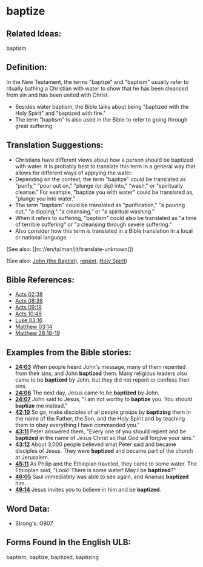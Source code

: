 # baptize

## Related Ideas:

baptism

## Definition:

In the New Testament, the terms "baptize" and "baptism" usually refer to ritually bathing a Christian with water to show that he has been cleansed from sin and has been united with Christ.

* Besides water baptism, the Bible talks about being "baptized with the Holy Spirit" and "baptized with fire."
* The term "baptism" is also used in the Bible to refer to going through great suffering.

## Translation Suggestions:

* Christians have different views about how a person should be baptized with water. It is probably best to translate this term in a general way that allows for different ways of applying the water.
* Depending on the context, the term "baptize" could be translated as "purify," "pour out on," "plunge (or dip) into," "wash," or "spiritually cleanse." For example, "baptize you with water" could be translated as, "plunge you into water."
* The term "baptism" could be translated as "purification," "a pouring out," "a dipping," "a cleansing," or "a spiritual washing."
* When it refers to suffering, "baptism" could also be translated as "a time of terrible suffering" or "a cleansing through severe suffering."
* Also consider how this term is translated in a Bible translation in a local or national language.

(See also: [[rc://en/ta/man/jit/translate-unknown]])

(See also: [John (the Baptist)](../names/johnthebaptist.md), [repent](../kt/repent.md), [Holy Spirit](../kt/holyspirit.md))

## Bible References:

* [Acts 02:38](rc://en/tn/help/act/02/38)
* [Acts 08:36](rc://en/tn/help/act/08/36)
* [Acts 09:18](rc://en/tn/help/act/09/18)
* [Acts 10:48](rc://en/tn/help/act/10/48)
* [Luke 03:16](rc://en/tn/help/luk/03/16)
* [Matthew 03:14](rc://en/tn/help/mat/03/14)
* [Matthew 28:18-19](rc://en/tn/help/mat/28/18)

## Examples from the Bible stories:

* __[24:03](rc://en/tn/help/obs/24/03)__ When people heard John's message, many of them repented from their sins, and John __baptized__ them. Many religious leaders also came to be __baptized__ by John, but they did not repent or confess their sins.
* __[24:06](rc://en/tn/help/obs/24/06)__ The next day, Jesus came to be __baptized__ by John.
* __[24:07](rc://en/tn/help/obs/24/07)__ John said to Jesus, "I am not worthy to __baptize__ you. You should __baptize__ me instead."
* __[42:10](rc://en/tn/help/obs/42/10)__ So go, make disciples of all people groups by __baptizing__ them in the name of the Father, the Son, and the Holy Spirit and by teaching them to obey everything I have commanded you."
* __[43:11](rc://en/tn/help/obs/43/11)__ Peter answered them, "Every one of you should repent and be __baptized__ in the name of Jesus Christ so that God will forgive your sins."
* __[43:12](rc://en/tn/help/obs/43/12)__ About 3,000 people believed what Peter said and became disciples of Jesus. They were __baptized__ and became part of the church at Jerusalem.
* __[45:11](rc://en/tn/help/obs/45/11)__ As Philip and the Ethiopian traveled, they came to some water. The Ethiopian said, "Look! There is some water! May I be __baptized__?"
* __[46:05](rc://en/tn/help/obs/46/05)__ Saul immediately was able to see again, and Ananias __baptized__ him.
* __[49:14](rc://en/tn/help/obs/49/14)__ Jesus invites you to believe in him and be __baptized__.

## Word Data:

* Strong's: G907

## Forms Found in the English ULB:

baptism, baptize, baptized, baptizing
